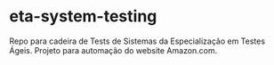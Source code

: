 # eta-system-testing
Repo para cadeira de Tests de Sistemas da Especialização em Testes Ágeis. Projeto para automação do website Amazon.com.
